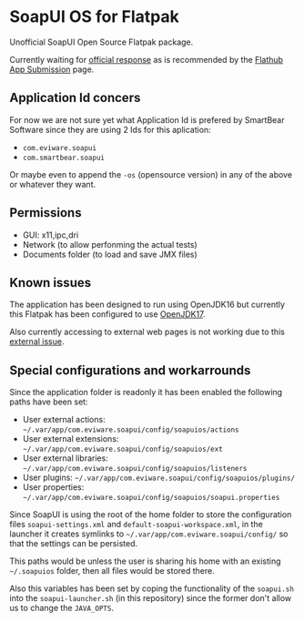 # SoapUI OS for Flatpak

Unofficial SoapUI Open Source Flatpak package.

Currently waiting for [official response](https://github.com/SmartBear/soapui/issues/744) as is recommended by the [Flathub App Submission](https://github.com/flathub/flathub/wiki/App-Submission) page.

## Application Id concers

For now we are not sure yet what Application Id is prefered by SmartBear Software since they are using 2 Ids for this aplication:

- `com.eviware.soapui`
- `com.smartbear.soapui`

Or maybe even to append the `-os` (opensource version) in any of the above or whatever they want.

## Permissions

- GUI: x11,ipc,dri
- Network (to allow perfonming the actual tests)
- Documents folder (to load and save JMX files)

## Known issues

The application has been designed to run using OpenJDK16 but currently this Flatpak has been configured to use [OpenJDK17](https://github.com/flathub/org.freedesktop.Sdk.Extension.openjdk17).

Also currently accessing to external web pages is not working due to this [external issue](https://github.com/flathub/org.freedesktop.Sdk.Extension.openjdk17/issues/1).

## Special configurations and workarrounds

Since the application folder is readonly it has been enabled the following paths have been set:

- User external actions: `~/.var/app/com.eviware.soapui/config/soapuios/actions`
- User external extensions: `~/.var/app/com.eviware.soapui/config/soapuios/ext`
- User external libraries: `~/.var/app/com.eviware.soapui/config/soapuios/listeners`
- User plugins: `~/.var/app/com.eviware.soapui/config/soapuios/plugins/`
- User properties: `~/.var/app/com.eviware.soapui/config/soapuios/soapui.properties`

Since SoapUI is using the root of the home folder to store the configuration files `soapui-settings.xml` and `default-soapui-workspace.xml`, in the launcher it creates symlinks to `~/.var/app/com.eviware.soapui/config/` so that the settings can be persisted.

This paths would be unless the user is sharing his home with an existing `~/.soapuios` folder, then all files would be stored there.

Also this variables has been set by coping the functionality of the `soapui.sh` into the `soapui-launcher.sh` (in this repository) since the former don't allow us to change the `JAVA_OPTS`.
